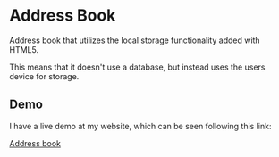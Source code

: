 # Address Book
Address book that utilizes the local storage functionality added with HTML5.

This means that it doesn't use a database, but instead uses the users device for storage.

## Demo
I have a live demo at my website, which can be seen following this link:

[Address book](http://lab.darkrune.dk/adressbook/)
